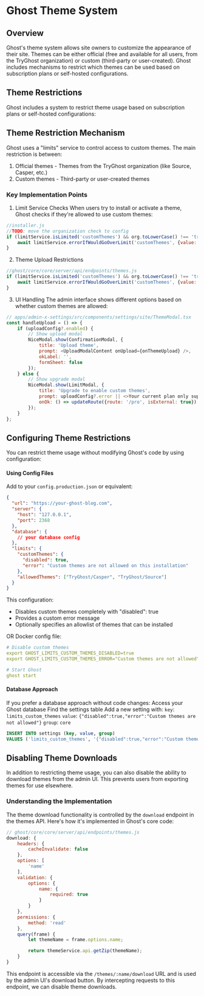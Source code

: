 # Ghost Theme System

## Overview

Ghost's theme system allows site owners to customize the appearance of their site. Themes can be either official (free and available for all users, from the TryGhost organization) or custom (third-party or user-created). Ghost includes mechanisms to restrict which themes can be used based on subscription plans or self-hosted configurations.

## Theme Restrictions

Ghost includes a system to restrict theme usage based on subscription plans or self-hosted configurations:

## Theme Restriction Mechanism
Ghost uses a "limits" service to control access to custom themes. The main restriction is between:
1. Official themes - Themes from the TryGhost organization (like Source, Casper, etc.)
2. Custom themes - Third-party or user-created themes

### Key Implementation Points
1. Limit Service Checks
When users try to install or activate a theme, Ghost checks if they're allowed to use custom themes:

```js
//installer.js
//TODO: move the organization check to config
if (limitService.isLimited('customThemes') && org.toLowerCase() !== 'tryghost') {
    await limitService.errorIfWouldGoOverLimit('customThemes', {value: repo.toLowerCase()});
}
```
2. Theme Upload Restrictions

```js
//ghost/core/core/server/api/endpoints/themes.js
if (limitService.isLimited('customThemes') && org.toLowerCase() !== 'tryghost') {
    await limitService.errorIfWouldGoOverLimit('customThemes', {value: repo.toLowerCase()});
}
```
3. UI Handling
The admin interface shows different options based on whether custom themes are allowed:

```js
// apps/admin-x-settings/src/components/settings/site/ThemeModal.tsx
const handleUpload = () => {
    if (uploadConfig?.enabled) {
        // Show upload modal
        NiceModal.show(ConfirmationModal, {
            title: 'Upload theme',
            prompt: <UploadModalContent onUpload={onThemeUpload} />,
            okLabel: '',
            formSheet: false
        });
    } else {
        // Show upgrade modal
        NiceModal.show(LimitModal, {
            title: 'Upgrade to enable custom themes',
            prompt: uploadConfig?.error || <>Your current plan only supports official themes. You can install them from the <a href="https://ghost.org/marketplace/">Ghost theme marketplace</a>.</>,
            onOk: () => updateRoute({route: '/pro', isExternal: true})
        });
    }
};
```



## Configuring Theme Restrictions

You can restrict theme usage without modifying Ghost's code by using configuration:

#### Using Config Files

Add to your `config.production.json` or equivalent:

```json
{
  "url": "https://your-ghost-blog.com",
  "server": {
    "host": "127.0.0.1",
    "port": 2368
  },
  "database": {
    // your database config
  },
  "limits": {
    "customThemes": {
      "disabled": true,
      "error": "Custom themes are not allowed on this installation"
    },
    "allowedThemes": ["TryGhost/Casper", "TryGhost/Source"]
  }
}
```

This configuration:
- Disables custom themes completely with "disabled": true
- Provides a custom error message
- Optionally specifies an allowlist of themes that can be installed

OR Docker config file:
```yaml
# Disable custom themes
export GHOST_LIMITS_CUSTOM_THEMES_DISABLED=true
export GHOST_LIMITS_CUSTOM_THEMES_ERROR="Custom themes are not allowed"

# Start Ghost
ghost start
```
#### Database Approach
If you prefer a database approach without code changes:
Access your Ghost database
Find the settings table
Add a new setting with:
`key`: `limits_custom_themes`
`value`: `{"disabled":true,"error":"Custom themes are not allowed"}`
`group`: `core`

```sql
INSERT INTO settings (key, value, group)
VALUES ('limits_custom_themes', '{"disabled":true,"error":"Custom themes are not allowed"}', 'core');
```

## Disabling Theme Downloads

In addition to restricting theme usage, you can also disable the ability to download themes from the admin UI. This prevents users from exporting themes for use elsewhere.

### Understanding the Implementation

The theme download functionality is controlled by the `download` endpoint in the themes API. Here's how it's implemented in Ghost's core code:

```javascript
// ghost/core/core/server/api/endpoints/themes.js
download: {
    headers: {
        cacheInvalidate: false
    },
    options: [
        'name'
    ],
    validation: {
        options: {
            name: {
                required: true
            }
        }
    },
    permissions: {
        method: 'read'
    },
    query(frame) {
        let themeName = frame.options.name;

        return themeService.api.getZip(themeName);
    }
}
```

This endpoint is accessible via the `/themes/:name/download` URL and is used by the admin UI's download button. By intercepting requests to this endpoint, we can disable theme downloads.





